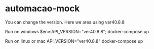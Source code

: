 # automacao-mock

You can change the version. Here we area using ver40.8.8

Run on windows
$env:API_VERSION="ver40.8.8"; docker-compose up


Run on linux or mac
API_VERSION="ver40.8.8" docker-compose up